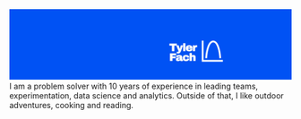 <img src="https://github.com/tylerfach/tylerfach/blob/main/images/Header_2.png" alt="Tyler Fach" style="max-width: 100%;">
I am a problem solver with 10 years of experience in leading teams, experimentation, data science and analytics. Outside of that, I like outdoor adventures, cooking and reading. 
